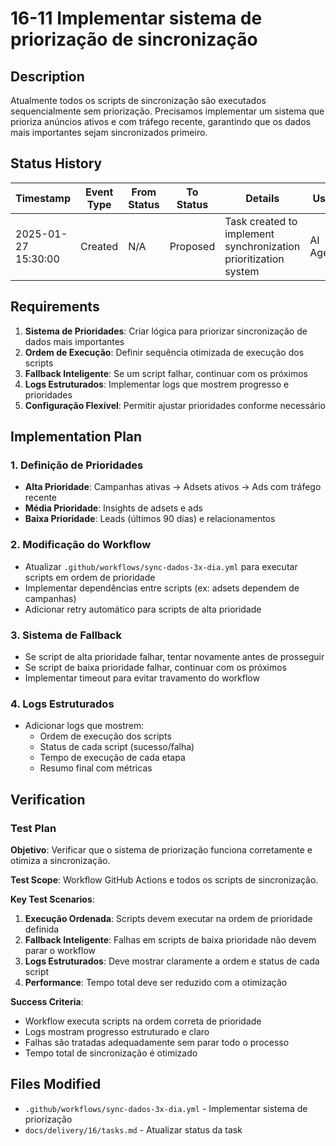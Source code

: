 # 16-11 Implementar sistema de priorização de sincronização

## Description

Atualmente todos os scripts de sincronização são executados sequencialmente sem priorização. Precisamos implementar um sistema que prioriza anúncios ativos e com tráfego recente, garantindo que os dados mais importantes sejam sincronizados primeiro.

## Status History

| Timestamp | Event Type | From Status | To Status | Details | User |
|-----------|------------|-------------|-----------|---------|------|
| 2025-01-27 15:30:00 | Created | N/A | Proposed | Task created to implement synchronization prioritization system | AI Agent |

## Requirements

1. **Sistema de Prioridades**: Criar lógica para priorizar sincronização de dados mais importantes
2. **Ordem de Execução**: Definir sequência otimizada de execução dos scripts
3. **Fallback Inteligente**: Se um script falhar, continuar com os próximos
4. **Logs Estruturados**: Implementar logs que mostrem progresso e prioridades
5. **Configuração Flexível**: Permitir ajustar prioridades conforme necessário

## Implementation Plan

### 1. Definição de Prioridades
- **Alta Prioridade**: Campanhas ativas → Adsets ativos → Ads com tráfego recente
- **Média Prioridade**: Insights de adsets e ads
- **Baixa Prioridade**: Leads (últimos 90 dias) e relacionamentos

### 2. Modificação do Workflow
- Atualizar `.github/workflows/sync-dados-3x-dia.yml` para executar scripts em ordem de prioridade
- Implementar dependências entre scripts (ex: adsets dependem de campanhas)
- Adicionar retry automático para scripts de alta prioridade

### 3. Sistema de Fallback
- Se script de alta prioridade falhar, tentar novamente antes de prosseguir
- Se script de baixa prioridade falhar, continuar com os próximos
- Implementar timeout para evitar travamento do workflow

### 4. Logs Estruturados
- Adicionar logs que mostrem:
  - Ordem de execução dos scripts
  - Status de cada script (sucesso/falha)
  - Tempo de execução de cada etapa
  - Resumo final com métricas

## Verification

### Test Plan

**Objetivo**: Verificar que o sistema de priorização funciona corretamente e otimiza a sincronização.

**Test Scope**: Workflow GitHub Actions e todos os scripts de sincronização.

**Key Test Scenarios**:
1. **Execução Ordenada**: Scripts devem executar na ordem de prioridade definida
2. **Fallback Inteligente**: Falhas em scripts de baixa prioridade não devem parar o workflow
3. **Logs Estruturados**: Deve mostrar claramente a ordem e status de cada script
4. **Performance**: Tempo total deve ser reduzido com a otimização

**Success Criteria**:
- Workflow executa scripts na ordem correta de prioridade
- Logs mostram progresso estruturado e claro
- Falhas são tratadas adequadamente sem parar todo o processo
- Tempo total de sincronização é otimizado

## Files Modified

- `.github/workflows/sync-dados-3x-dia.yml` - Implementar sistema de priorização
- `docs/delivery/16/tasks.md` - Atualizar status da task 